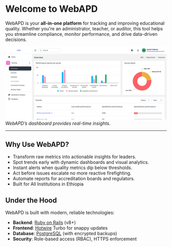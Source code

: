 # Welcome to WebAPD

WebAPD is your **all-in-one platform** for tracking and improving educational quality. Whether you're an administrator, teacher, or auditor, this tool helps you streamline compliance, monitor performance, and drive data-driven decisions.

![WebAPD Dashboard Screenshot](../public/screenshots/dashboard.png)  
_WebAPD’s dashboard provides real-time insights._

---

## Why Use WebAPD?

- Transform raw metrics into actionable insights for leaders.
- Spot trends early with dynamic dashboards and visual analytics.
- Instant alerts when quality metrics dip below thresholds.
- Act before issues escalate no more reactive firefighting.
- Automate reports for accreditation boards and regulators.
- Built for All Institutions in Ethiopia

## Under the Hood

WebAPD is built with modern, reliable technologies:

- **Backend**: [Ruby on Rails](https://rubyonrails.org/) (v8+)
- **Frontend**: [Hotwire](https://hotwired.dev/) Turbo for snappy updates
- **Database**: [PostgreSQL](https://www.postgresql.org/) (with encrypted backups)
- **Security**: Role-based access (RBAC), HTTPS enforcement
